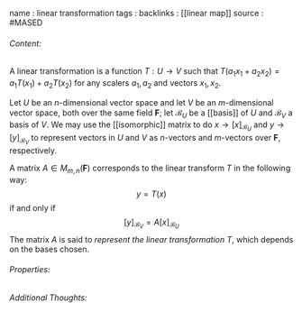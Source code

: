 name : linear transformation
tags : 
backlinks : [[linear map]]
source : #MASED 

###### Content:
A linear transformation is a function $T:U \rightarrow V$ such that $T(a_1x_1+a_2x_2)=a_1T(x_1)+a_2T(x_2)$ for any scalers $a_1,a_2$ and vectors $x_1,x_2$.

Let $U$ be an $n$-dimensional vector space and let $V$ be an $m$-dimensional vector space, both over the same field $\textbf{F}$; let $\mathcal{B}_U$ be a [[basis]] of $U$ and $\mathcal{B}_V$ a basis of $V$. We may use the [[isomorphic]] matrix to do $x \rightarrow [x]_{\mathcal{B}_U}$ and $y \rightarrow [y]_{\mathcal{B}_V}$ to represent vectors in $U$ and $V$ as $n$-vectors and $m$-vectors over $\textbf{F}$, respectively.

A matrix $A \in M_{m,n}(\textbf{F})$ corresponds to the linear transform $T$ in the following way:
$$y = T(x)$$ if and only if $$[y]_{\mathcal{B}_V} = A[x]_{\mathcal{B}_U}$$
The matrix $A$ is said to *represent the linear transformation $T$*, which depends on the bases chosen.

###### Properties:

###### Additional Thoughts:
